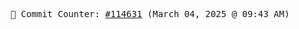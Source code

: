 <p align="center">
    <samp>
        📮 Commit Counter: <a href="https://github.com/Javascript-void0/Javascript-void0/commits/main">#114631</a> (March 04, 2025 @ 09:43 AM)
    </samp>
</p>